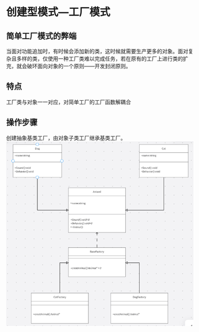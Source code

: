 # 创建型模式—工厂模式
## 简单工厂模式的弊端
当面对功能追加时，有时候会添加新的类，这时候就需要生产更多的对象。面对复杂且多样的类，仅使用一种工厂类难以完成任务，若在原有的工厂上进行类的扩充，就会破环面向对象的一个原则——开发封闭原则。
## 特点
工厂类与对象一一对应，对简单工厂的工厂函数解耦合
## 操作步骤
创建抽象基类工厂，由对象子类工厂继承基类工厂。
![alt text](笔记图片/factory_uml_pl.png)